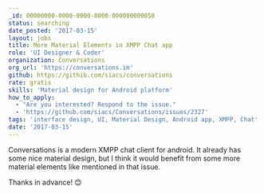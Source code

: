 ```yaml
---
_id: 00000000-0000-0000-0000-000000000058
status: searching
date_posted: '2017-03-15'
layout: jobs
title: More Material Elements in XMPP Chat app
role: 'UI Designer & Coder'
organization: Conversations
org_url: 'https://conversations.im'
github: https://githib.com/siacs/conversations
rate: gratis
skills: 'Material design for Android platform' 
how_to_apply:
  - "Are you interested? Respond to the issue."
  - 'https://github.com/siacs/Conversations/issues/2327'
tags: 'interface design, UI, Material Design, Android app, XMPP, Chat'
date: '2017-03-15'
---
```


Conversations is a modern XMPP chat client for android. It already has some nice
material design, but I think it would benefit from some more material elements
like mentioned in that issue.

Thanks in advance! 😊
